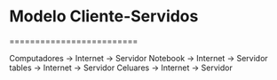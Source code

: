 # Modelo Cliente-Servidos
=========================

Computadores -> Internet -> Servidor
Notebook -> Internet -> Servidor
tables -> Internet -> Servidor
Celuares -> Internet -> Servidor

